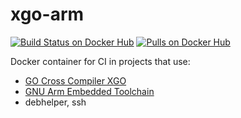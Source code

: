 # xgo-arm

[![Build Status on Docker Hub](https://img.shields.io/docker/cloud/build/vnai/xgo-arm.svg)](https://hub.docker.com/r/vnai/xgo-arm)
[![Pulls on Docker Hub](https://img.shields.io/docker/pulls/vnai/xgo-arm.svg)](https://hub.docker.com/r/vnai/xgo-arm)

Docker container for CI in projects that use:

* [GO Cross Compiler XGO](https://github.com/karalabe/xgo)
* [GNU Arm Embedded Toolchain](https://developer.arm.com/open-source/gnu-toolchain/gnu-rm)
* debhelper, ssh
